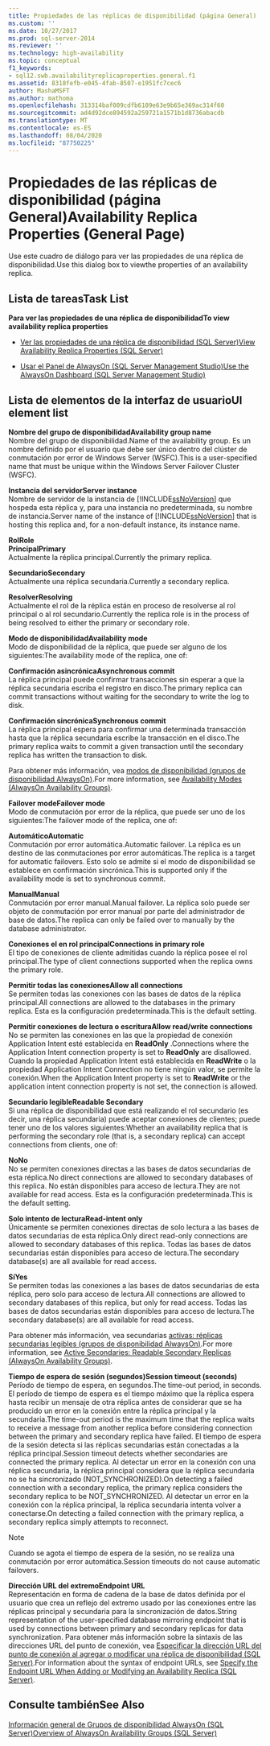 ```yaml
---
title: Propiedades de las réplicas de disponibilidad (página General) | Microsoft Docs
ms.custom: ''
ms.date: 10/27/2017
ms.prod: sql-server-2014
ms.reviewer: ''
ms.technology: high-availability
ms.topic: conceptual
f1_keywords:
- sql12.swb.availabilityreplicaproperties.general.f1
ms.assetid: 8318fefb-e045-4fab-8507-e1951fc7cec6
author: MashaMSFT
ms.author: mathoma
ms.openlocfilehash: 313314baf009cdfb6109e63e9b65e369ac314f60
ms.sourcegitcommit: ad4d92dce894592a259721a1571b1d8736abacdb
ms.translationtype: MT
ms.contentlocale: es-ES
ms.lasthandoff: 08/04/2020
ms.locfileid: "87750225"
---
```

# <a name="availability-replica-properties-general-page"></a><span data-ttu-id="40bb0-102">Propiedades de las réplicas de disponibilidad (página General)</span><span class="sxs-lookup"><span data-stu-id="40bb0-102">Availability Replica Properties (General Page)</span></span>
  <span data-ttu-id="40bb0-103">Use este cuadro de diálogo para ver las propiedades de una réplica de disponibilidad.</span><span class="sxs-lookup"><span data-stu-id="40bb0-103">Use this dialog box to viewthe properties of an availability replica.</span></span>  
  
## <a name="task-list"></a><span data-ttu-id="40bb0-104">Lista de tareas</span><span class="sxs-lookup"><span data-stu-id="40bb0-104">Task List</span></span>  
 <span data-ttu-id="40bb0-105">**Para ver las propiedades de una réplica de disponibilidad**</span><span class="sxs-lookup"><span data-stu-id="40bb0-105">**To view availability replica properties**</span></span>  
  
-   [<span data-ttu-id="40bb0-106">Ver las propiedades de una réplica de disponibilidad &#40;SQL Server&#41;</span><span class="sxs-lookup"><span data-stu-id="40bb0-106">View Availability Replica Properties &#40;SQL Server&#41;</span></span>](view-availability-replica-properties-sql-server.md)  
  
-   [<span data-ttu-id="40bb0-107">Usar el Panel de AlwaysOn &#40;SQL Server Management Studio&#41;</span><span class="sxs-lookup"><span data-stu-id="40bb0-107">Use the AlwaysOn Dashboard &#40;SQL Server Management Studio&#41;</span></span>](use-the-always-on-dashboard-sql-server-management-studio.md)  
  
## <a name="ui-element-list"></a><span data-ttu-id="40bb0-108">Lista de elementos de la interfaz de usuario</span><span class="sxs-lookup"><span data-stu-id="40bb0-108">UI element list</span></span>  
 <span data-ttu-id="40bb0-109">**Nombre del grupo de disponibilidad**</span><span class="sxs-lookup"><span data-stu-id="40bb0-109">**Availability group name**</span></span>  
 <span data-ttu-id="40bb0-110">Nombre del grupo de disponibilidad.</span><span class="sxs-lookup"><span data-stu-id="40bb0-110">Name of the availability group.</span></span> <span data-ttu-id="40bb0-111">Es un nombre definido por el usuario que debe ser único dentro del clúster de conmutación por error de Windows Server (WSFC).</span><span class="sxs-lookup"><span data-stu-id="40bb0-111">This is a user-specified name that must be unique within the Windows Server Failover Cluster (WSFC).</span></span>  
  
 <span data-ttu-id="40bb0-112">**Instancia del servidor**</span><span class="sxs-lookup"><span data-stu-id="40bb0-112">**Server instance**</span></span>  
 <span data-ttu-id="40bb0-113">Nombre de servidor de la instancia de [!INCLUDE[ssNoVersion](../../../includes/ssnoversion-md.md)] que hospeda esta réplica y, para una instancia no predeterminada, su nombre de instancia.</span><span class="sxs-lookup"><span data-stu-id="40bb0-113">Server name of the instance of [!INCLUDE[ssNoVersion](../../../includes/ssnoversion-md.md)] that is hosting this replica and, for a non-default instance, its instance name.</span></span>  
  
 <span data-ttu-id="40bb0-114">**Rol**</span><span class="sxs-lookup"><span data-stu-id="40bb0-114">**Role**</span></span>  
 <span data-ttu-id="40bb0-115">**Principal**</span><span class="sxs-lookup"><span data-stu-id="40bb0-115">**Primary**</span></span>  
 <span data-ttu-id="40bb0-116">Actualmente la réplica principal.</span><span class="sxs-lookup"><span data-stu-id="40bb0-116">Currently the primary replica.</span></span>  
  
 <span data-ttu-id="40bb0-117">**Secundario**</span><span class="sxs-lookup"><span data-stu-id="40bb0-117">**Secondary**</span></span>  
 <span data-ttu-id="40bb0-118">Actualmente una réplica secundaria.</span><span class="sxs-lookup"><span data-stu-id="40bb0-118">Currently a secondary replica.</span></span>  
  
 <span data-ttu-id="40bb0-119">**Resolver**</span><span class="sxs-lookup"><span data-stu-id="40bb0-119">**Resolving**</span></span>  
 <span data-ttu-id="40bb0-120">Actualmente el rol de la réplica están en proceso de resolverse al rol principal o al rol secundario.</span><span class="sxs-lookup"><span data-stu-id="40bb0-120">Currently the replica role is in the process of being resolved to either the primary or secondary role.</span></span>  
  
 <span data-ttu-id="40bb0-121">**Modo de disponibilidad**</span><span class="sxs-lookup"><span data-stu-id="40bb0-121">**Availability mode**</span></span>  
 <span data-ttu-id="40bb0-122">Modo de disponibilidad de la réplica, que puede ser alguno de los siguientes:</span><span class="sxs-lookup"><span data-stu-id="40bb0-122">The availability mode of the replica, one of:</span></span>  
  
 <span data-ttu-id="40bb0-123">**Confirmación asincrónica**</span><span class="sxs-lookup"><span data-stu-id="40bb0-123">**Asynchronous commit**</span></span>  
 <span data-ttu-id="40bb0-124">La réplica principal puede confirmar transacciones sin esperar a que la réplica secundaria escriba el registro en disco.</span><span class="sxs-lookup"><span data-stu-id="40bb0-124">The primary replica can commit transactions without waiting for the secondary to write the log to disk.</span></span>  
  
 <span data-ttu-id="40bb0-125">**Confirmación sincrónica**</span><span class="sxs-lookup"><span data-stu-id="40bb0-125">**Synchronous commit**</span></span>  
 <span data-ttu-id="40bb0-126">La réplica principal espera para confirmar una determinada transacción hasta que la réplica secundaria escribe la transacción en el disco.</span><span class="sxs-lookup"><span data-stu-id="40bb0-126">The primary replica waits to commit a given transaction until the secondary replica has written the transaction to disk.</span></span>  
  
 <span data-ttu-id="40bb0-127">Para obtener más información, vea [modos de disponibilidad (grupos de disponibilidad AlwaysOn)](availability-modes-always-on-availability-groups.md).</span><span class="sxs-lookup"><span data-stu-id="40bb0-127">For more information, see [Availability Modes (AlwaysOn Availability Groups)](availability-modes-always-on-availability-groups.md).</span></span>  
  
 <span data-ttu-id="40bb0-128">**Failover mode**</span><span class="sxs-lookup"><span data-stu-id="40bb0-128">**Failover mode**</span></span>  
 <span data-ttu-id="40bb0-129">Modo de conmutación por error de la réplica, que puede ser uno de los siguientes:</span><span class="sxs-lookup"><span data-stu-id="40bb0-129">The failover mode of the replica, one of:</span></span>  
  
 <span data-ttu-id="40bb0-130">**Automático**</span><span class="sxs-lookup"><span data-stu-id="40bb0-130">**Automatic**</span></span>  
 <span data-ttu-id="40bb0-131">Conmutación por error automática.</span><span class="sxs-lookup"><span data-stu-id="40bb0-131">Automatic failover.</span></span> <span data-ttu-id="40bb0-132">La réplica es un destino de las conmutaciones por error automáticas.</span><span class="sxs-lookup"><span data-stu-id="40bb0-132">The replica is a target for automatic failovers.</span></span> <span data-ttu-id="40bb0-133">Esto solo se admite si el modo de disponibilidad se establece en confirmación sincrónica.</span><span class="sxs-lookup"><span data-stu-id="40bb0-133">This is supported only if the availability mode is set to synchronous commit.</span></span>  
  
 <span data-ttu-id="40bb0-134">**Manual**</span><span class="sxs-lookup"><span data-stu-id="40bb0-134">**Manual**</span></span>  
 <span data-ttu-id="40bb0-135">Conmutación por error manual.</span><span class="sxs-lookup"><span data-stu-id="40bb0-135">Manual failover.</span></span> <span data-ttu-id="40bb0-136">La réplica solo puede ser objeto de conmutación por error manual por parte del administrador de base de datos.</span><span class="sxs-lookup"><span data-stu-id="40bb0-136">The replica can only be failed over to manually by the database administrator.</span></span>  
  
 <span data-ttu-id="40bb0-137">**Conexiones el en rol principal**</span><span class="sxs-lookup"><span data-stu-id="40bb0-137">**Connections in primary role**</span></span>  
 <span data-ttu-id="40bb0-138">El tipo de conexiones de cliente admitidas cuando la réplica posee el rol principal.</span><span class="sxs-lookup"><span data-stu-id="40bb0-138">The type of client connections supported when the replica owns the primary role.</span></span>  
  
 <span data-ttu-id="40bb0-139">**Permitir todas las conexiones**</span><span class="sxs-lookup"><span data-stu-id="40bb0-139">**Allow all connections**</span></span>  
 <span data-ttu-id="40bb0-140">Se permiten todas las conexiones con las bases de datos de la réplica principal.</span><span class="sxs-lookup"><span data-stu-id="40bb0-140">All connections are allowed to the databases in the primary replica.</span></span> <span data-ttu-id="40bb0-141">Esta es la configuración predeterminada.</span><span class="sxs-lookup"><span data-stu-id="40bb0-141">This is the default setting.</span></span>  
  
 <span data-ttu-id="40bb0-142">**Permitir conexiones de lectura o escritura**</span><span class="sxs-lookup"><span data-stu-id="40bb0-142">**Allow read/write connections**</span></span>  
 <span data-ttu-id="40bb0-143">No se permiten las conexiones en las que la propiedad de conexión Application Intent esté establecida en **ReadOnly** .</span><span class="sxs-lookup"><span data-stu-id="40bb0-143">Connections where the Application Intent connection property is set to **ReadOnly** are disallowed.</span></span> <span data-ttu-id="40bb0-144">Cuando la propiedad Application Intent está establecida en **ReadWrite** o la propiedad Application Intent Connection no tiene ningún valor, se permite la conexión.</span><span class="sxs-lookup"><span data-stu-id="40bb0-144">When the Application Intent property is set to **ReadWrite** or the application intent connection property is not set, the connection is allowed.</span></span>  
  
 <span data-ttu-id="40bb0-145">**Secundario legible**</span><span class="sxs-lookup"><span data-stu-id="40bb0-145">**Readable Secondary**</span></span>  
 <span data-ttu-id="40bb0-146">Si una réplica de disponibilidad que está realizando el rol secundario (es decir, una réplica secundaria) puede aceptar conexiones de clientes; puede tener uno de los valores siguientes:</span><span class="sxs-lookup"><span data-stu-id="40bb0-146">Whether an availability replica that is performing the secondary role (that is, a secondary replica) can accept connections from clients, one of:</span></span>  
  
 <span data-ttu-id="40bb0-147">**No**</span><span class="sxs-lookup"><span data-stu-id="40bb0-147">**No**</span></span>  
 <span data-ttu-id="40bb0-148">No se permiten conexiones directas a las bases de datos secundarias de esta réplica.</span><span class="sxs-lookup"><span data-stu-id="40bb0-148">No direct connections are allowed to secondary databases of this replica.</span></span> <span data-ttu-id="40bb0-149">No están disponibles para acceso de lectura.</span><span class="sxs-lookup"><span data-stu-id="40bb0-149">They are not available for read access.</span></span> <span data-ttu-id="40bb0-150">Esta es la configuración predeterminada.</span><span class="sxs-lookup"><span data-stu-id="40bb0-150">This is the default setting.</span></span>  
  
 <span data-ttu-id="40bb0-151">**Solo intento de lectura**</span><span class="sxs-lookup"><span data-stu-id="40bb0-151">**Read-intent only**</span></span>  
 <span data-ttu-id="40bb0-152">Únicamente se permiten conexiones directas de solo lectura a las bases de datos secundarias de esta réplica.</span><span class="sxs-lookup"><span data-stu-id="40bb0-152">Only direct read-only connections are allowed to secondary databases of this replica.</span></span> <span data-ttu-id="40bb0-153">Todas las bases de datos secundarias están disponibles para acceso de lectura.</span><span class="sxs-lookup"><span data-stu-id="40bb0-153">The secondary database(s) are all available for read access.</span></span>  
  
 <span data-ttu-id="40bb0-154">**Sí**</span><span class="sxs-lookup"><span data-stu-id="40bb0-154">**Yes**</span></span>  
 <span data-ttu-id="40bb0-155">Se permiten todas las conexiones a las bases de datos secundarias de esta réplica, pero solo para acceso de lectura.</span><span class="sxs-lookup"><span data-stu-id="40bb0-155">All connections are allowed to secondary databases of this replica, but only for read access.</span></span> <span data-ttu-id="40bb0-156">Todas las bases de datos secundarias están disponibles para acceso de lectura.</span><span class="sxs-lookup"><span data-stu-id="40bb0-156">The secondary database(s) are all available for read access.</span></span>  
  
 <span data-ttu-id="40bb0-157">Para obtener más información, vea secundarias [activas: réplicas secundarias legibles (grupos de disponibilidad AlwaysOn)](active-secondaries-readable-secondary-replicas-always-on-availability-groups.md).</span><span class="sxs-lookup"><span data-stu-id="40bb0-157">For more information, see [Active Secondaries: Readable Secondary Replicas (AlwaysOn Availability Groups)](active-secondaries-readable-secondary-replicas-always-on-availability-groups.md).</span></span>  
  
 <span data-ttu-id="40bb0-158">**Tiempo de espera de sesión (segundos)**</span><span class="sxs-lookup"><span data-stu-id="40bb0-158">**Session timeout (seconds)**</span></span>  
 <span data-ttu-id="40bb0-159">Período de tiempo de espera, en segundos.</span><span class="sxs-lookup"><span data-stu-id="40bb0-159">The time-out period, in seconds.</span></span> <span data-ttu-id="40bb0-160">El período de tiempo de espera es el tiempo máximo que la réplica espera hasta recibir un mensaje de otra réplica antes de considerar que se ha producido un error en la conexión entre la réplica principal y la secundaria.</span><span class="sxs-lookup"><span data-stu-id="40bb0-160">The time-out period is the maximum time that the replica waits to receive a message from another replica before considering connection between the primary and secondary replica have failed.</span></span> <span data-ttu-id="40bb0-161">El tiempo de espera de la sesión detecta si las réplicas secundarias están conectadas a la réplica principal.</span><span class="sxs-lookup"><span data-stu-id="40bb0-161">Session timeout detects whether secondaries are connected the primary replica.</span></span> <span data-ttu-id="40bb0-162">Al detectar un error en la conexión con una réplica secundaria, la réplica principal considera que la réplica secundaria no se ha sincronizado (NOT_SYNCHRONIZED).</span><span class="sxs-lookup"><span data-stu-id="40bb0-162">On detecting a failed connection with a secondary replica, the primary replica considers the secondary replica to be NOT_SYNCHRONIZED.</span></span> <span data-ttu-id="40bb0-163">Al detectar un error en la conexión con la réplica principal, la réplica secundaria intenta volver a conectarse.</span><span class="sxs-lookup"><span data-stu-id="40bb0-163">On detecting a failed connection with the primary replica, a secondary replica simply attempts to reconnect.</span></span>  
  
> [!NOTE]  
>  <span data-ttu-id="40bb0-164">Cuando se agota el tiempo de espera de la sesión, no se realiza una conmutación por error automática.</span><span class="sxs-lookup"><span data-stu-id="40bb0-164">Session timeouts do not cause automatic failovers.</span></span>  
  
 <span data-ttu-id="40bb0-165">**Dirección URL del extremo**</span><span class="sxs-lookup"><span data-stu-id="40bb0-165">**Endpoint URL**</span></span>  
 <span data-ttu-id="40bb0-166">Representación en forma de cadena de la base de datos definida por el usuario que crea un reflejo del extremo usado por las conexiones entre las réplicas principal y secundaria para la sincronización de datos.</span><span class="sxs-lookup"><span data-stu-id="40bb0-166">String representation of the user-specified database mirroring endpoint that is used by connections between primary and secondary replicas for data synchronization.</span></span> <span data-ttu-id="40bb0-167">Para obtener más información sobre la sintaxis de las direcciones URL del punto de conexión, vea [Especificar la dirección URL del punto de conexión al agregar o modificar una réplica de disponibilidad &#40;SQL Server&#41;](specify-endpoint-url-adding-or-modifying-availability-replica.md).</span><span class="sxs-lookup"><span data-stu-id="40bb0-167">For information about the syntax of endpoint URLs, see [Specify the Endpoint URL When Adding or Modifying an Availability Replica &#40;SQL Server&#41;](specify-endpoint-url-adding-or-modifying-availability-replica.md).</span></span>  
  
## <a name="see-also"></a><span data-ttu-id="40bb0-168">Consulte también</span><span class="sxs-lookup"><span data-stu-id="40bb0-168">See Also</span></span>  
 [<span data-ttu-id="40bb0-169">Información general de Grupos de disponibilidad AlwaysOn &#40;SQL Server&#41;</span><span class="sxs-lookup"><span data-stu-id="40bb0-169">Overview of AlwaysOn Availability Groups &#40;SQL Server&#41;</span></span>](overview-of-always-on-availability-groups-sql-server.md)  
  
  
